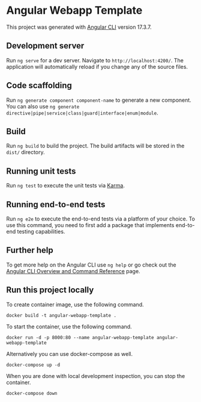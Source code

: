 # Angular Webapp Template

This project was generated with [Angular CLI](https://github.com/angular/angular-cli) version 17.3.7.

## Development server

Run `ng serve` for a dev server. Navigate to `http://localhost:4200/`. The application will automatically reload if you change any of the source files.

## Code scaffolding

Run `ng generate component component-name` to generate a new component. You can also use `ng generate directive|pipe|service|class|guard|interface|enum|module`.

## Build

Run `ng build` to build the project. The build artifacts will be stored in the `dist/` directory.

## Running unit tests

Run `ng test` to execute the unit tests via [Karma](https://karma-runner.github.io).

## Running end-to-end tests

Run `ng e2e` to execute the end-to-end tests via a platform of your choice. To use this command, you need to first add a package that implements end-to-end testing capabilities.

## Further help

To get more help on the Angular CLI use `ng help` or go check out the [Angular CLI Overview and Command Reference](https://angular.io/cli) page.

## Run this project locally

To create container image, use the following command.

```shell
docker build -t angular-webapp-template .
```

To start the container, use the following command.

```shell
docker run -d -p 8000:80 --name angular-webapp-template angular-webapp-template
```

Alternatively you can use docker-compose as well.

```shell
docker-compose up -d
```

When you are done with local development inspection, you can stop the container.

```shell
docker-compose down
```
